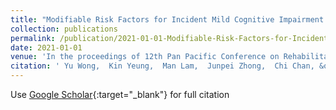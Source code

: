 ```yaml
---
title: "Modifiable Risk Factors for Incident Mild Cognitive Impairment in Community-Dwelling Older Adults--A Systematic Review."
collection: publications
permalink: /publication/2021-01-01-Modifiable-Risk-Factors-for-Incident-Mild-Cognitive-Impairment-in-Community-Dwelling-Older-Adults-A-Systematic-Review
date: 2021-01-01
venue: 'In the proceedings of 12th Pan Pacific Conference on Rehabilitation'
citation: ' Yu Wong,  Kin Yeung,  Man Lam,  Junpei Zhong,  Chi Chan, &quot;Modifiable Risk Factors for Incident Mild Cognitive Impairment in Community-Dwelling Older Adults--A Systematic Review..&quot; In the proceedings of 12th Pan Pacific Conference on Rehabilitation, 2021.'
---
```

Use [Google Scholar](https://scholar.google.com/scholar?q=Modifiable+Risk+Factors+for+Incident+Mild+Cognitive+Impairment+in+Community+Dwelling+Older+Adults++A+Systematic+Review.){:target="_blank"} for full citation